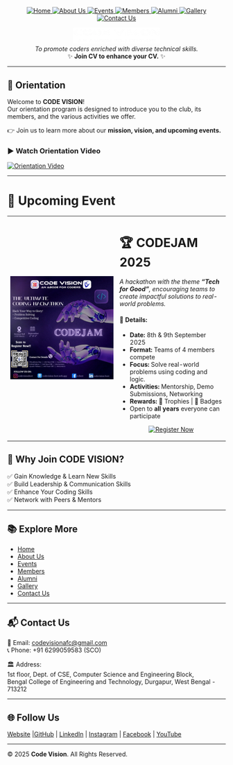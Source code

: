 <!-- | [Home](./README.md) | [About Us](AboutUs.md) | [Events](Events.md) | [Members](Members.md) | [Alumni](Alumni.md) | [Gallery](Gallery.md) | [Contact Us](ContactUs.md) |
|------------------------|------------------------|---------------------|-----------------------|---------------------|-----------------------|----------------------------| -->
<p align="center" width="100%">
  <a href="./README.md">
    <img src="https://img.shields.io/badge/Home-FF0000?style=for-the-badge" alt="Home"/>
  </a>
  <a href="./pages/ABOUT.md">
    <img src="https://img.shields.io/badge/About%20Us-FF0000?style=for-the-badge" alt="About Us"/>
  </a>
  <a href="Events.md">
    <img src="https://img.shields.io/badge/Events-FF0000?style=for-the-badge" alt="Events"/>
  </a>
  <a href="Members.md">
    <img src="https://img.shields.io/badge/Members-FF0000?style=for-the-badge" alt="Members"/>
  </a>
  <a href="Alumni.md">
    <img src="https://img.shields.io/badge/Alumni-FF0000?style=for-the-badge" alt="Alumni"/>
  </a>
  <a href="Gallery.md">
    <img src="https://img.shields.io/badge/Gallery-FF0000?style=for-the-badge" alt="Gallery"/>
  </a>
  <a href="ContactUs.md">
    <img src="https://img.shields.io/badge/Contact%20Us-FF0000?style=for-the-badge" alt="Contact Us"/>
  </a>
</p>


<p align="center">
  <img src="./assets/logo/logo.png" alt="Code Vision Logo" width="200" />
  <br>
<i>To promote coders enriched with diverse technical skills.</i>
<br> 
✨ <b>Join CV to enhance your CV.</b> ✨</p>


---

## 🎥 Orientation
Welcome to **CODE VISION**!  
Our orientation program is designed to introduce you to the club, its members, and the various activities we offer.  

👉 Join us to learn more about our **mission, vision, and upcoming events.**  
### ▶️ Watch Orientation Video
[![Orientation Video](https://img.youtube.com/vi/Zie1uLbLEUA/maxresdefault.jpg)](https://youtu.be/Zie1uLbLEUA)

---
# 🎉 Upcoming Event

<table>
  <tr>
    <td width="50%">
      <!-- Poster Image -->
      <img src="./assets/Upcoming%20Event%20Poster/poster.jpg" alt="CodeJam 2025 Poster" width="100%">
    </td>
    <td width="50%" valign="top">
      <!-- Event Details -->
      <!-- <h2></h2> -->
      <h1>🏆 CODEJAM 2025</h1>
      <p><em>A hackathon with the theme <strong>“Tech for Good”</strong>, encouraging teams to create impactful solutions to real-world problems.</em></p>
      <h4>📌 Details:</h4>
      <ul>
        <li><strong>Date:</strong> 8th & 9th September 2025</li>
        <li><strong>Format:</strong> Teams of 4 members compete</li>
        <li><strong>Focus:</strong> Solve real-world problems using coding and logic.</li>
        <li><strong>Activities:</strong> Mentorship, Demo Submissions, Networking</li>
        <li><strong>Rewards:</strong> 🥇 Trophies | 🏅 Badges </li>
        <li>Open to <strong>all years</strong> everyone can participate</li>
      </ul>
      <p align="center">
        <a href="https://docs.google.com/forms/d/e/1FAIpQLSdgL_U1tVwkdQTU8zlUhMlFieFdk-lJ7IsJS66Mc7M8aTuISA/viewform" target="_blank">
          <img src="https://img.shields.io/badge/Register%20Now-FF0000?style=for-the-badge&logo=Google-chrome&logoColor=white" alt="Register Now"/>
        </a>
      </p>
    </td>
  </tr>
</table>

<!-- ---

## 🏆 Our Achievements
- 👥 **195+ Active Members**  
- 🎪 **28+ Total Events**  
- 🎓 **3,500+ Participants**  
- 🌍 **1,363+ Site Visits**  

--- -->

## 🌟 Why Join CODE VISION?
✅ Gain Knowledge & Learn New Skills  
✅ Build Leadership & Communication Skills  
✅ Enhance Your Coding Skills  
✅ Network with Peers & Mentors  

---

## 📚 Explore More
- [Home](./README.md)  
- [About Us](./pages/ABOUT.md)  
- [Events](Events.md)  
- [Members](Members.md)  
- [Alumni](Alumni.md)  
- [Gallery](Gallery.md)  
- [Contact Us](ContactUs.md)  

---

## 📬 Contact Us
📧 Email: [codevisionafc@gmail.com](mailto:codevisionafc@gmail.com)  
📞 Phone: +91 6299059583 (SCO)  

🏛️ Address:  
1st floor, Dept. of CSE, Computer Science and Engineering Block,  
Bengal College of Engineering and Technology, Durgapur, West Bengal - 713212  

---

## 🌐 Follow Us

[Website]( https://codevision-bcet.web.app/) |[GitHub](https://github.com/Code-Vision-BCET-organisation ) | [LinkedIn](https://www.linkedin.com/company/codevision-bcet) | [Instagram](https://www.instagram.com/codevisionbcet/) | [Facebook](https://www.facebook.com/cv.bcet/) | [YouTube](http://www.youtube.com/@codevisionbcet )  

---

© 2025 **Code Vision**. All Rights Reserved.  

